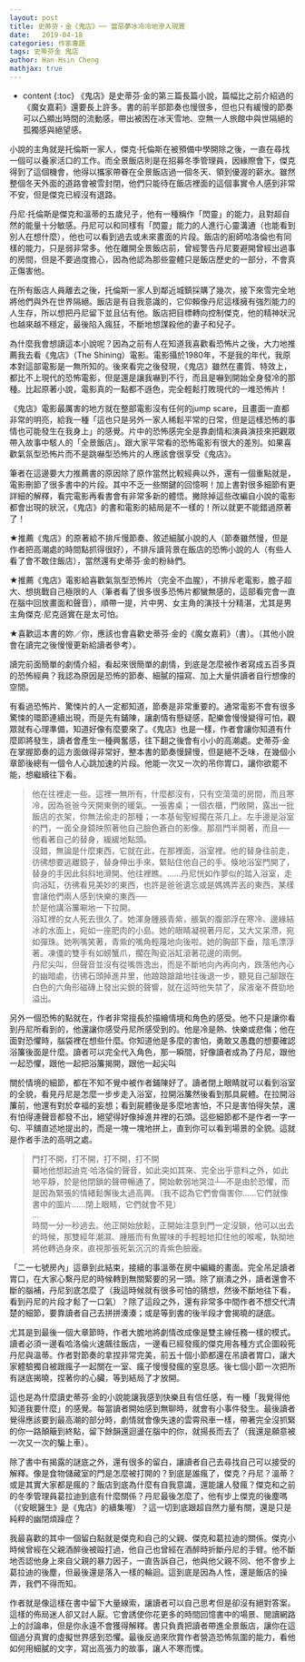 ```yaml
---
layout: post
title: 史蒂芬‧金《鬼店》── 當惡夢冰冷冷地滲入現實
date:   2019-04-18
categories: 作家專題
tags: 史蒂芬金 鬼店
author: Han-Hsin Cheng
mathjax: true
---
```


* content
{:toc} 
《鬼店》是史蒂芬‧金的第三篇長篇小說，篇幅比之前介紹過的《魔女嘉莉》還要長上許多。書的前半部節奏也慢很多，但也只有緩慢的節奏可以凸顯出時間的流動感，帶出被困在冰天雪地、空無一人旅館中與世隔絕的孤獨感與絕望感。

小說的主角就是托倫斯一家人，傑克‧托倫斯在被預備中學開除之後，一直在尋找一個可以養家活口的工作。而全景飯店則是在招募冬季管理員，因緣際會下，傑克得到了這個機會，他得以攜家帶眷在全景飯店過一個冬天、領到優渥的薪水。雖然整個冬天外面的道路會被雪封閉，他們只能待在飯店裡面的這個事實令人感到非常不安，但是傑克已經沒有退路。

丹尼‧托倫斯是傑克和溫蒂的五歲兒子，他有一種稱作「閃靈」的能力，且對超自然的能量十分敏感。丹尼可以和同樣有「閃靈」能力的人進行心靈溝通（也能看到別人在想什麼），他也可以看到過去或未來畫面的片段。飯店的廚師哈洛倫也有同樣的能力，只是弱非常多。他在離開全景飯店前，曾經警告丹尼要避開曾經出過事的房間，但是不要過度擔心，因為他認為那些靈體只是飯店歷史的一部分，不會真正傷害他。

在所有飯店人員離去之後，托倫斯一家人到鄰近城鎮採購了幾次，接下來雪完全地將他們與外在世界隔絕。飯店是有自我意識的，它仰賴像丹尼這樣擁有強烈能力的人生存，所以想把丹尼留下並且佔有他。飯店把目標轉向控制傑克，他的精神狀況也越來越不穩定，最後陷入瘋狂，不斷地想謀殺他的妻子和兒子。

為什麼我會想讀這本小說呢？因為之前有人在知道我喜歡看恐怖片之後，大力地推薦我去看《鬼店》（The Shining）電影。電影攝於1980年，不是我的年代，我原本對這部電影是一無所知的。後來看完之後發現，《鬼店》雖然在畫質、特效上，都比不上現代的恐怖電影，但是還是讓我嚇到不行，而且是嚇到開始全身發冷的那種。比起原著小說，電影真的一點都不遜色，完全輕鬆打敗現代的一堆恐怖片！

《鬼店》電影最厲害的地方就在整部電影沒有任何的jump scare，且畫面一直都非常的明亮，給我一種「這也只是另外一家人稀鬆平常的日常，但是這樣恐怖的事情也可能發生在我身上」的感覺。片中的恐怖感完全是靠劇情和演員演技來把觀眾帶入故事中駭人的「全景飯店」。跟大家平常看的恐怖電影有很大的差別。如果喜歡氣氛型恐怖片而不是跳嚇型恐怖片的人應該會很享受《鬼店》。

筆者在這邊要大力推薦書的原因除了原作當然比較經典以外，還有一個重點就是，電影刪節了很多書中的片段。其中不乏一些關鍵的回憶啊！加上書對很多細節有更詳細的解釋，看完電影再看書會有非常多新的體悟。撇除掉這些改編自小說的電影都會出現的狀況，《鬼店》的書和電影的結局是不一樣的！所以就更不能錯過原著了！

★推薦《鬼店》的原著給不排斥慢節奏、敘述細膩小說的人（節奏雖然慢，但是作者把高潮處的時間點抓得很好），不排斥讀背景在飯店的恐怖小說的人（有些人看了會不敢住飯店），當然還有史蒂芬‧金的粉絲們。

★推薦《鬼店》電影給喜歡氣氛型恐怖片（完全不血腥），不排斥老電影，膽子超大、想挑戰自己極限的人（筆者看了很多很多恐怖片都蠻無感的，這部看完會一直在腦中回放畫面和聲音），順帶一提，片中男、女主角的演技十分精湛，尤其是男主角傑克‧尼克遜實在是太可怕。

★喜歡這本書的妳／你，應該也會喜歡史蒂芬‧金的《魔女嘉莉》（書）。（其他小說會在讀完之後慢慢更新給讀者參考）。



讀完前面簡單的劇情介紹，看起來很簡單的劇情，到底是怎麼被作者寫成五百多頁的恐怖經典？我認為原因是恐怖的節奏、細膩的描寫、加上大量供讀者自行想像的空間。

有看過恐怖片、驚悚片的人一定都知道，節奏是非常重要的。通常電影不會有很多驚悚的環節連續出現，而是先有鋪陳，讓劇情有懸疑感，配樂會慢慢變得可怕，觀眾就有心理準備，知道好像有麼要來了。《鬼店》也是一樣，作者會讓你知道有什麼即將發生，讀者會產生一種興奮感，往下翻之後會有小小的高潮處。史蒂芬‧金在掌握節奏的這方面做得非常好，整本書的節奏慢歸慢，但是絕不乏味，在幾個小章節後總有一個令人心跳加速的片段。他能一次又一次的吊你胃口，讓你欲罷不能，想繼續往下看。

 

> 他在往裡走一些。這裡一無所有，什麼都沒有，只有空蕩蕩的房間，而且寒冷，因為爸爸今天開東側的暖氣。一張書桌；一個衣櫃，門敞開，露出一批飯店的衣架，你無法偷走的那種；一本基甸聖經擱在茶几上。左手邊是浴室的門，一面全身鏡映照著他自己臉色蒼白的影像。那扇門半開著，而且──  
> 他看著自己的替身，緩緩地點頭。  
> 沒錯，無論是什麼東西，它就在此，在那裡面，浴室裡。他的替身往前走，彷彿想要逃離鏡子，替身伸出手來，緊貼住他自己的手。倏地浴室門開了，替身的手因此斜斜地滑開。他往裡瞧。……丹尼恍如作夢似的踏入浴室，走向浴缸，彷彿看見美妙的東西，也許是爸爸遺忘或是媽媽弄丟的東西，某樣會讓他們兩人感到快樂的東西──  
> 於是他講浴簾唰地一下拉開。  
> 浴缸裡的女人死去很久了。她渾身腫脹青紫，脹氣的腹部浮在寒冷、邊緣結冰的水面上，宛如一座肥肉的小島。她的眼睛凝視著丹尼，又大又呆滯，宛如彈珠。她咧嘴笑著，青紫的嘴角輕蔑地向後啦。她的胸部下垂，陰毛漂浮著。凍僵的雙手有如螃蟹爪，擱在陶瓷浴缸滾著花邊的兩側。  
> 丹尼尖叫，但聲音並沒有從嘴唇逸出，而是不斷地向內再向內，跌落他內心的幽暗處，彷彿石頭掉進井里，他踉踉蹌蹌地往後退一步，聽見自己腳跟在白色的六角形磁磚上發出尖銳的聲響，就在這時他失禁了，尿液毫不費勁地溢出。

 

另外一個恐怖的點就在，作者非常擅長於描繪情境和角色的感受。他不只是讓你看到丹尼所看到的，他還讓你感受丹尼所感受到的。他是冷是熱、快樂或悲傷；他在面對恐懼時，腦袋裡在想些什麼。你知道他是多麼的害怕，勇敢又愚蠢的想要確認浴簾後面是什麼。讀者可以完全代入角色，那一瞬間，好像讀者成為了丹尼，跟他一起恐懼，跟他一起把浴簾揭開，跟他一起尖叫

關於情境的細節，都在不知不覺中被作者鋪陳好了。讀者閉上眼睛就可以看到浴室的全貌，看見丹尼是怎麼一步步走入浴室，拉開浴簾然後看到那具屍體。在拉開浴簾前，他還有對於幸福的妄想；看到屍體後是多麼地害怕，不只是害怕得失禁，還有怕得連聲音都發不出，絕望得好像掉進井裡的石頭。這些細節都不是作者一字一句、平舖直述地提出的，而是一塊一塊地拼上，直到你可以看到場景的全貌。這就是作者手法的高明之處。

 

> 門打不開，打不開，打不開，打不開  
> 驀地他想起迪克‧哈洛倫的聲音，如此突如其來、完全出乎意料之外，如此地平靜，於是他閉鎖的聲帶暢通了，開始軟弱地哭泣┴─不是由於恐懼，而是因為緊張的情緒鬆懈後太過高興。（我不認為它們會傷害你……它們就像書中的圖片……閉上眼睛，它們就會不見）  
> …  
> 時間一分一秒過去。他正開始放鬆，正開始注意到門一定沒鎖，他可以出去的時候，那雙經年潮濕、腫脹而有魚腥味的手輕輕地扣住他的喉嚨，執拗地將他轉過身來，直視那張死氣沉沉的青紫色臉龐。

 

「二一七號房內」這章到此結束，接續的事溫蒂在房中編織的畫面。完全吊足讀者胃口，在大家心繫丹尼的時候轉到無關緊要的另一頭。除了崩潰之外，讀者還會不斷的腦補，丹尼到底怎麼了（我這時候就有很多可怕的猜想，然後不斷地往下看，看到丹尼的片段才鬆了一口氣）？除了這段之外，還有非常多中間作者不想交代清楚的細節，要靠讀者自己去拼拼湊湊；或是等到書的後半段才會揭曉的謎底。

尤其是到最後一個大章節時，作者大膽地將劇情改成像是雙主線任務一樣的模式。讀者必須一邊看哈洛倫火速飆往飯店，一邊看已經發瘋的傑克用各種方式企圖殺死丹尼與溫蒂。作者對節奏的拿捏非常完美，前五十個小節都還在吊讀者胃口，讓大家體驗獨自被跟瘋子一起關在一室、瘋子慢慢發瘋的窒息感。後七個小節一次把所有謎底揭曉，捏著你的心臟，等到結局了才放開。

這也是為什麼讀史蒂芬‧金的小說能讓我感到快樂且有信任感，有一種「我覺得他知道我要什麼」的感覺。每當讀者開始感到無聊時，就會有小事件發生。最後讀者覺得應該要到最高潮的部分時，劇情就會像失速的雲霄飛車一樣，帶著完全沒抓緊的你一路顛簸到終點，留下餘韻還迴盪在腦中的你，就揚長而去了（我還是願意被一次又一次的騙上車）。

除了書中有揭露的謎底之外，還有很多的留白，讓讀者自己去尋找自己可以接受的解釋。像是食物儲藏室的門是怎麼被打開的？到底是誰瘋了，傑克？丹尼？溫蒂？或是其實大家都是瘋的？飯店到底為什麼有自我意識，還能讓人發瘋？傑克和之前的冬季管理員葛拉迪到底有什麼關係？丹尼最後怎麼了，他有步上傑克的後塵嗎（《安眠醫生》是《鬼店》的續集喔）？這一切到底跟超自然力量有關，還是只是純粹的幽閉煩躁症？

我最喜歡的其中一個留白點就是傑克和自己的父親、傑克和葛拉迪的關係。傑克小時候曾經在父親酒醉後被毆打過，他自己也曾經在酒醉時折斷丹尼的手臂。他不斷地否認他身上來自父親的暴力因子，一直告訴自己，他與他父親不同、他不會步上葛拉迪的後塵，但最後還是落入一樣的輪迴。這到底是因為人性，還是飯店的操弄，我們不得而知。

作者就是像這樣在書中留下大量線索，讓讀者可以自己思考但是卻沒有絕對答案。這樣的佈局迷人卻又討人厭。它會誘使你花更多的時間回憶書中的場景、閱讀網路上的討論串，但是你永遠不會獲得解釋。書只負責把讀者帶進全景飯店，讓你在這個過分真實的虛擬世界感到恐懼。最後反過來欣賞作者營造恐怖氛圍的能力，看他如何用細膩的文字，寫出高張力的故事，讓人不寒而慄。